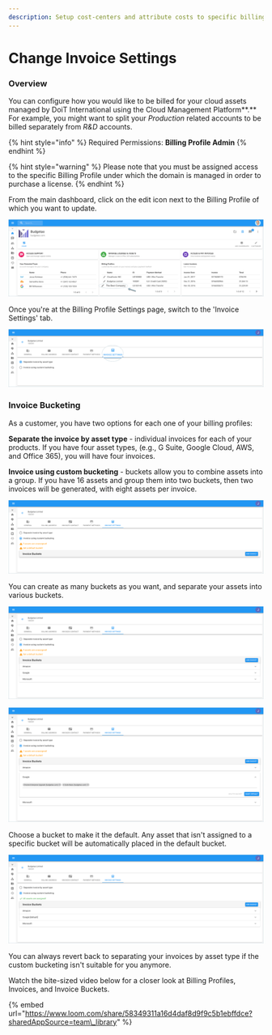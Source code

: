 ```yaml
---
description: Setup cost-centers and attribute costs to specific billing profiles
---
```


# Change Invoice Settings

### Overview

You can configure how you would like to be billed for your cloud assets managed by DoiT International using the Cloud Management Platform**.** For example, you might want to split your _Production_ related accounts to be billed separately from _R&D_ accounts.  

{% hint style="info" %}
Required Permissions: **Billing Profile Admin**
{% endhint %}

{% hint style="warning" %}
Please note that you must be assigned access to the specific Billing Profile under which the domain is managed in order to purchase a license.
{% endhint %}

From the main dashboard, click on the edit icon next to the Billing Profile of which you want to update.

![](../.gitbook/assets/update-billing-profile-2-%20%284%29%20%283%29.png)

Once you're at the Billing Profile Settings page, switch to the 'Invoice Settings' tab.

![](../.gitbook/assets/invoice-settings.png)

### Invoice Bucketing

As a customer, you have two options for each one of your billing profiles:

**Separate the invoice by asset type** - individual invoices for each of your products. If you have four asset types, \(e.g., G Suite, Google Cloud, AWS, and Office 365\), you will have four invoices.

**Invoice using custom bucketing** - buckets allow you to combine assets into a group. If you have 16 assets and group them into two buckets, then two invoices will be generated, with eight assets per invoice. 

![](../.gitbook/assets/buckets.png)

You can create as many buckets as you want, and separate your assets into various buckets.

![](../.gitbook/assets/buckets1.png)

![](../.gitbook/assets/buckets2.png)

Choose a bucket to make it the default. Any asset that isn't assigned to a specific bucket will be automatically placed in the default bucket.

![](../.gitbook/assets/buckets3.png)

You can always revert back to separating your invoices by asset type if the custom bucketing isn't suitable for you anymore.

Watch the bite-sized video below for a closer look at Billing Profiles, Invoices, and Invoice Buckets.

{% embed url="https://www.loom.com/share/58349311a16d4daf8d9f9c5b1ebffdce?sharedAppSource=team\_library" %}



